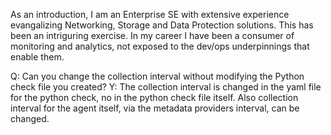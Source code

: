 As an introduction, I am an Enterprise SE with extensive experience evangalizing Networking, Storage and Data Protection solutions.  This has been an intriguring exercise. In my career I have been a consumer of monitoring and analytics, not exposed to the dev/ops underpinnings that enable them.  


Q: Can you change the collection interval without modifying the Python check file you created?
Y: The collection interval is changed in the yaml file for the python check, no in the python check file itself.  Also collection interval for the agent itself, via the metadata providers interval, can be changed.

